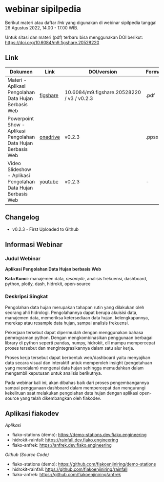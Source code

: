 # webinar sipilpedia
Berikut materi atau daftar _link_ yang digunakan di webinar sipilpedia tanggal 26 Agustus 2022, 14.00 - 17.00 WIB. 

Untuk sitasi dan materi (pdf) terbaru bisa menggunakan DOI berikut: https://doi.org/10.6084/m9.figshare.20528220

## Link

Dokumen | Link | DOI/version | Format | Note
--- | --- | --- | --- | ---
Materi - Aplikasi Pengolahan Data Hujan Berbasis Web | [figshare](https://doi.org/10.6084/m9.figshare.20528220) | 10.6084/m9.figshare.20528220 / v3 / v0.2.3 | .pdf | -
Powerpoint Show - Aplikasi Pengolahan Data Hujan Berbasis Web | [onedrive](https://1drv.ms/p/s!AmxSTa4UunElhvJFBQpopHrYXC-nUw?e=uUCjEP) | v0.2.3 | .ppsx | ukuran: ~250 MB
Video Slideshow - Aplikasi Pengolahan Data Hujan Berbasis Web | [youtube](https://youtu.be/uk4VelIus3w) | v0.2.3 | - | -

## Changelog

- v0.2.3 - First Uploaded to Github 

## Informasi Webinar

### Judul Webinar

**Aplikasi Pengolahan Data Hujan berbasis Web**

**Kata Kunci**: manajemen data, _resample_, analisis frekuensi, dashboard, python, plotly, dash, hidrokit, open-source

### Deskripsi Singkat

Pengolahan data hujan merupakan tahapan rutin yang dilakukan oleh seorang ahli hidrologi. Pengolahannya dapat berupa akuisisi data, manajemen data, memeriksa ketersediaan data hujan, kelengkapannya, merekap atau resample data hujan, sampai analisis frekuensi.

Pekerjaan tersebut dapat dipermudah dengan menggunakan bahasa pemrograman python. Dengan mengkombinasikan penggunaan berbagai library di python seperti pandas, numpy, hidrokit, dll mampu mempercepat proses tersebut dan mengintegrasikannya dalam satu alur kerja.

Proses kerja tersebut dapat berbentuk web/dashboard yaitu menyajikan data secara visual dan interaktif untuk memperoleh insight (pengetahuan yang mendalam) mengenai data hujan sehingga memudahkan dalam mengambil keputusan untuk analisis berikutnya.

Pada webinar kali ini, akan dibahas baik dari proses pengembangannya sampai penggunaan dashboard dalam mempercepat dan mengurangi kekeliruan saat melakukan pengolahan data hujan dengan aplikasi open-source yang telah dikembangkan oleh fiakodev.

## Aplikasi fiakodev

*Aplikasi*

- fiako-stations (demo): https://demo-stations.dev.fiako.engineering
- hidrokit-rainfall: https://rainfall.dev.fiako.engineering
- fiako-anfrek: https://anfrek.dev.fiako.engineering

*Github (Source Code)*

- fiako-stations (demo): https://github.com/fiakoenjiniring/demo-stations
- hidrokit-rainfall: https://github.com/fiakoenjiniring/rainfall
- fiako-anfrek: https://github.com/fiakoenjiniring/anfrek
